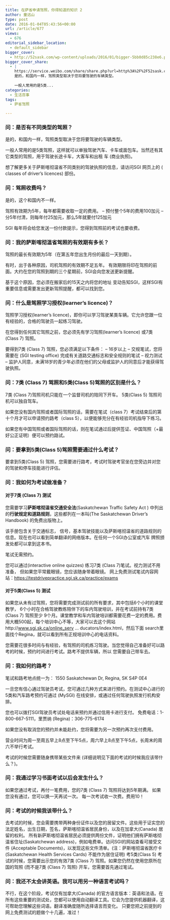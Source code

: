 ```yaml
---
title: 在萨省申请驾照，你得知道的知识 2
author: 童远山
type: post
date: 2016-01-04T05:43:56+00:00
url: /article/677
views:
  - 676
editorial_sidebar_location:
  - default_sidebar
bigger_cover:
  - http://52sask.com/wp-content/uploads/2016/01/bigger-5bb0d85c238e6.png
bigger_cover_share:
  - |
    https://service.weibo.com/share/share.php?url=http%3A%2F%2F52sask.com%2Farticle%2F677&type=button&language=zh_cn&searchPic=true&pic=http%3A%2F%2F52sask.com%2Fwp-content%2Fuploads%2F2016%2F01%2Fbigger-5bb0d85c238e6.png&title=【在萨省申请驾照，你得知道的知识 2】问：是否有不同类型的驾照？
    是的，和国内一样，驾照类型取决于您将要驾驶的车辆类型。
    
    一般人常用的是5类...
categories:
  - 生活百事
tags:
  - 萨省驾照

---
```

### 问：是否有不同类型的驾照？

是的，和国内一样，驾照类型取决于您将要驾驶的车辆类型。

一般人常用的是5类驾照，这样就可以单独驾驶汽车、卡车或面包车。当然还有其它类型的驾照，用于驾驶长途卡车，大客车和出租 车 (商业执照)。

想了解更多关于萨斯喀彻温省不同类别的驾驶执照的信息，请访问SGI 网页上的 ( classes of driver&#8217;s licences) 部份。

### 问：驾照收费吗？

是的，这个和国内不一样。

驾照有效期为5年，每年都需要收取一定的费用。 &#8211; 预付整个5年的费用100加元 &#8211; 分5年付清，则每年付25加元，那么5年就要付125加元

SGI 每年将会给您发送一份付款提示，您得到驾照前的考试也要收费。

### 问：我的萨斯喀彻温省驾照的有效期有多长？

驾照的最长有效期为5年（在第五年您出生月份的最后一天到期）。

有时，出于各种原因，司机驾照的有效期不足五年。 有效期限将印在驾照的前面。大约在您的驾照到期的三个星期前，SGI会向您发送更新提醒。

基于这个原因，您必须在搬家后的15天之内将您的地址 变动告知SGI，这样SGI有重要信息或需要发出更新驾照提醒，都可以找到您。

### 问：什么是驾照学习授权(learner’s licence)？

驾照学习授权(learner’s licence)，即你可以学习驾驶某类车辆。它允许您跟一位有经验的，合格的驾驶员一起练习驾驶。

在您得到任何其它驾照之前，您必须先有学习驾照(learner’s licence) 或7类 (Class 7) 驾照。

要得到7类 (Class 7) 驾照，您必须满足以下条件： &#8211; 16岁以上 &#8211; 交规笔试，您将需要在 (SGI testing office) 完成有关道路交通标志和安全规则的笔试 &#8211; 视力测试 &#8211; 监护人同意，未满18岁的青少年必须在他们的父母或监护人的同意后才能获得驾驶执照。

### 问：7类 (Class 7) 驾照和5类(Class 5)驾照的区别是什么？

7类 (Class 7)驾照司机只能在一个监督司机的陪同下开车。 5类(Class 5) 驾照司机可以独自驾车。

如果您没有国内驾照或者国际驾照的话，需要在笔试（class 7）考试结束后的第十个月才可以申请预约路考（class 5），以便能够充分在有经验司机指导下练习。

如果您有中国驾照或者国际驾照的话，则在笔试通过后提供签证、中国驾照（+最好公正证明）便可以预约路试。

### 问：要拿到5类(Class 5)驾照需要通过什么考试？

要拿到5类(Class 5) 驾照，您需要进行路考，考试时驾驶考官坐在您旁边并对您的驾驶和停车技能进行评估。

### 问：我如何为考试做准备？

#### 对于7类 (Class 7) 测试

您需要学习**萨斯喀彻温省交通安全法**(Saskatchewan Traffic Safety Act ) 中列出的**行驶规定和道路规则**，这些都列在一本叫(The Saskatchewan Driver&#8217;s Handbook) 的免费出版物上。

该手册包含关于交通标志， 信号，基本驾驶技能以及萨斯喀彻温省的道路规则的信息。现在也可以看到简单翻译的网络版本。在任何一个SGI办公室或汽车 牌照颁发处都可以拿到这本书。

笔试无需预约。

您可以通过(interactive online quizzes) 练习7类 (Class 7)笔试。视力测试不用准备， 但如果您平常戴眼镜，您应该随身带着眼镜。 网上免费测试笔试内容网站：https://testdrivepractice.sgi.sk.ca/practice/exams

#### 对于5类(Class 5) 测试

如果您从未有过驾照，您将需要完成测试前的所有要求，其中包括6个小时的课堂教学， 6个小时在合格驾驶教练陪伴下的车内驾驶培训，并在考试前持有7类 (Class 7) 驾照至少 9个月。课堂教学和车内驾驶培训都需要花费一定的费用。费用大概500起，每个培训中心不等，大家可以去这个网站http://www.sgi.sk.ca/online_serv &#8230; ducators/index.html，然后下面 search里面找个Regina，就可以看到所有正规培训中心的电话资料。

您需要花很多时间与有经验，有驾照的司机练习驾驶。当您觉得自己准备好可以路考的时候，预约时间进行考试。路考不提供车辆，所以 您需要自己带车去。

### 问：我如何约路考？

笔试和路考地点统一为： 1550 Saskatchewan Dr, Regina, SK S4P 0E4

一旦您有信心通过驾驶员考试，您可通过几种方式来进行预约。在测试中心进行的 5类和汽车路考预约可通过 (MySGI) 在线安排，或通过任何驾驶执照发行机构安排。

您也可以拨打SGI驾驶员考试处电话来预约并通过信用卡进行支付。 免费电话：1-800-667-5111，里贾纳 (Regina)：306-775-6174

如果您没有取消您的预约并未能赴约，您将需要为另一次预约再次支付费用。

营业时间为周一至周五早上8点至下午5点，周六早上8点至下午5点，长周末的周六不举行考试。

考试的时候您需要随身携带某些文件来 (详细说明见下面的考试的时候我应该带什么？)。

### 问：我通过学习书面考试以后会发生什么？

如果您通过考试，再付一笔费用，您的7类 (Class 7) 驾照将达到5年期满。 如果您没有通过，您可以换一天再试一次。 每一次考试收一次费。费用10！

### 问：考试的时候我该带什么？

去考试的时候，您会需要携带两种身份证件以及您的居留文件。这些用于证实您的法定姓名，出生日期，签名，萨斯喀彻温省居民身份，以及在加拿大(Canada) 居留的权利。 所有新萨斯喀彻温省居民必须提供两份文件，证明他们拥有萨斯喀彻温省住址(Saskatchewan address)，例如电费单。访问SGI的网站查看可接受文件 (Acceptable Documents)，以发现这些文件清单。(注：萨斯喀彻温省医疗卡(Saskatchewan Health Services Cards) 不能作为居住证明) 考5类(Class 5) 考试的时候，您需要出示您的有效7类 (Class 7) 驾照。如果您仍然在使用您原所在国的驾照 (而不是7类 (Class 7) 驾照) 开车，您需要首先通过笔试。

### 问：我还不太会讲英语。我可以用另一种语言考试吗？

不行，在这个阶段，考试仅有加拿大(Canada) 的官方语言版本：英语和法语。在所有这些重要的测试处，您都可以使用自动翻译工具。它会为您提供机器翻译，这可帮助您理解这些词语。翻译准确度随所选择语言而变化。 只要您把之前提到的网上免费测试的题做个十几遍，准过！